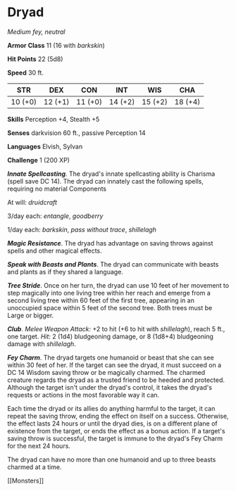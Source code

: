 # Dryad

*Medium fey, neutral*

**Armor Class** 11 (16 with *barkskin*)

**Hit Points** 22 (5d8)

**Speed** 30 ft.

| STR     | DEX     | CON     | INT     | WIS     | CHA     |
|---------|---------|---------|---------|---------|---------|
| 10 (+0) | 12 (+1) | 11 (+0) | 14 (+2) | 15 (+2) | 18 (+4) |

**Skills** Perception +4, Stealth +5

**Senses** darkvision 60 ft., passive Perception 14

**Languages** Elvish, Sylvan

**Challenge** 1 (200 XP)

***Innate Spellcasting***. The dryad's innate spellcasting ability is Charisma (spell save DC 14). The dryad can innately cast the following spells, requiring no material Components

At will: *druidcraft*

3/day each: *entangle*, *goodberry*

1/day each: *barkskin*, *pass without trace*, *shillelagh*

***Magic Resistance***. The dryad has advantage on saving throws against spells and other magical effects.

***Speak with Beasts and Plants***. The dryad can communicate with beasts and plants as if they shared a language.

***Tree Stride***. Once on her turn, the dryad can use 10 feet of her movement to step magically into one living tree within her reach and emerge from a second living tree within 60 feet of the first tree, appearing in an unoccupied space within 5 feet of the second tree. Both trees must be Large or bigger.


***Club***. *Melee Weapon Attack:* +2 to hit (+6 to hit with *shillelagh*), reach 5 ft., one target. *Hit:* 2 (1d4) bludgeoning damage, or 8 (1d8+4) bludgeoning damage with *shillelagh*.

***Fey Charm***. The dryad targets one humanoid or beast that she can see within 30 feet of her. If the target can see the dryad, it must succeed on a DC 14 Wisdom saving throw or be magically charmed. The charmed creature regards the dryad as a trusted friend to be heeded and protected. Although the target isn't under the dryad's control, it takes the dryad's requests or actions in the most favorable way it can.

Each time the dryad or its allies do anything harmful to the target, it can repeat the saving throw, ending the effect on itself on a success. Otherwise, the effect lasts 24 hours or until the dryad dies, is on a different plane of existence from the target, or ends the effect as a bonus action. If a target's saving throw is successful, the target is immune to the dryad's Fey Charm for the next 24 hours.

The dryad can have no more than one humanoid and up to three beasts charmed at a time.


[[Monsters]]